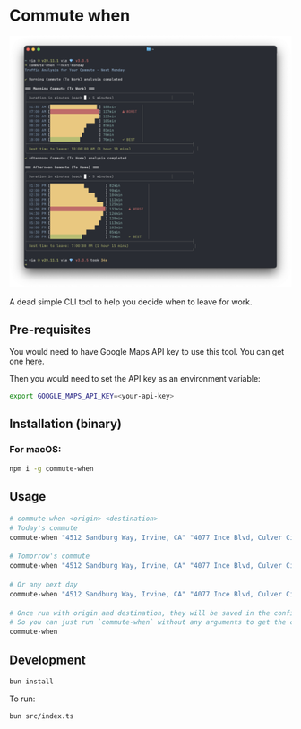 # Commute when

![commute time](screenshot.png)

A dead simple CLI tool to help you decide when to leave for work.

## Pre-requisites

You would need to have Google Maps API key to use this tool. You can get one [here](https://developers.google.com/maps/documentation/directions/get-api-key).

Then you would need to set the API key as an environment variable:

```bash
export GOOGLE_MAPS_API_KEY=<your-api-key>
```

## Installation (binary)

### For macOS:

```bash
npm i -g commute-when
```


## Usage

```bash
# commute-when <origin> <destination>
# Today's commute
commute-when "4512 Sandburg Way, Irvine, CA" "4077 Ince Blvd, Culver City, CA 90232"

# Tomorrow's commute
commute-when "4512 Sandburg Way, Irvine, CA" "4077 Ince Blvd, Culver City, CA 90232" --tomorrow

# Or any next day
commute-when "4512 Sandburg Way, Irvine, CA" "4077 Ince Blvd, Culver City, CA 90232" --next-wednesday

# Once run with origin and destination, they will be saved in the config file at ~/.config/commute.json
# So you can just run `commute-when` without any arguments to get the commute time of today
commute-when

```

## Development

```bash
bun install
```

To run:

```bash
bun src/index.ts
```
